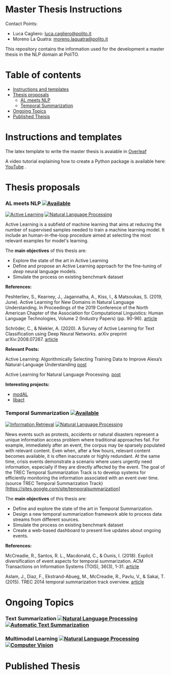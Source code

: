 Master Thesis Instructions
=================
Contact Points:

- Luca Cagliero: luca.cagliero@polito.it 
- Moreno La Quatra: moreno.laquatra@polito.it


This repository contains the information used for the development a master thesis in the NLP domain at PoliTO.

Table of contents
=================

   * [Instructions and templates](#instructions-and-templates)
   * [Thesis proposals](#thesis-proposals)
     * [AL meets NLP](#al-meets-nlp-)
     * [Temporal Summarization](#temporal-summarization-)
   * [Ongoing Topics](#ongoing-topics)
   * [Published Theisis](#published-thesis)

Instructions and templates
============

The latex template to write the master thesis is avaiable in [Overleaf](https://it.overleaf.com/latex/templates/master-thesis-template-polito/jvfrbmxqkscw)

A video tutorial explaining how to create a Python package is available here: [YouTube](https://www.youtube.com/watch?v=GIF3LaRqgXo) .

Thesis proposals
============

### AL meets NLP <a href="mailto:moreno.laquatra@polito.it?subject=AL meets NLP - YOUR NAME HERE"><img src="https://shields.io/badge/-available-green" alt="Available"></a>
<a href="https://en.wikipedia.org/wiki/Active_learning_(machine_learning)"><img src="https://img.shields.io/badge/AL-Active%20Learning-red" alt="Active Learning"></a>
<a href="https://en.wikipedia.org/wiki/Natural_language_processing"><img src="https://img.shields.io/badge/NLP-Natural%20Language%20Processing-yellow" alt="Natural Language Processing"></a>

Active Learning is a subfield of machine learning that aims at reducing the number of supervised samples needed to train a machine learning model. 
It include an human-in-the-loop procedure aimed at selecting the most relevant examples for model's learning.

The **main objectives** of this thesis are:

- Explore the state of the art in Active Learning
- Define and propose an Active Learning approach for the fine-tuning of *deep* neural language models.
- Simulate the process on existing benchmark dataset

**References:**

Peshterliev, S., Kearney, J., Jagannatha, A., Kiss, I., & Matsoukas, S. (2019, June). Active Learning for New Domains in Natural Language Understanding. In Proceedings of the 2019 Conference of the North American Chapter of the Association for Computational Linguistics: Human Language Technologies, Volume 2 (Industry Papers) (pp. 90-96). [article](https://www.aclweb.org/anthology/N19-2012.pdf)

Schröder, C., & Niekler, A. (2020). A Survey of Active Learning for Text Classification using Deep Neural Networks. arXiv preprint arXiv:2008.07267. [article](https://arxiv.org/pdf/2008.07267.pdf)

**Relevant Posts:**

Active Learning: Algorithmically Selecting Training Data to Improve Alexa’s Natural-Language Understanding [post](https://www.amazon.science/blog/active-learning-algorithmically-selecting-training-data-to-improve-alexas-natural-language-understanding)

Active Learning for Natural Language Processing. [post](https://crowintelligence.org/2020/06/04/active-learning-for-natural-language-processing/)

**Interesting projects:**

- [modAL](https://github.com/modAL-python/modAL)
- [libact](https://github.com/ntucllab/libact)


### Temporal Summarization <a href="mailto:moreno.laquatra@polito.it?subject=Temporal summarizaion - YOUR NAME HERE"><img src="https://shields.io/badge/-available-green" alt="Available"></a>

<a href="https://en.wikipedia.org/wiki/Information_retrieval"><img src="https://img.shields.io/badge/IR-Information%20Retrieval-blue" alt="Information Retrieval"></a>
<a href="https://en.wikipedia.org/wiki/Natural_language_processing"><img src="https://img.shields.io/badge/NLP-Natural%20Language%20Processing-yellow" alt="Natural Language Processing"></a>

News events such as protests, accidents or natural disasters represent a unique information access problem where traditional approaches fail. For example, immediately after an event, the corpus may be sparsely populated with relevant content. Even when, after a few hours, relevant content becomes available, it is often inaccurate or highly redundant. At the same time, crisis events demonstrate a scenario where users urgently need information, especially if they are directly affected by the event. The goal of the TREC Temporal Summarization Track is to develop systems for efficiently monitoring the information associated with an event over time. (source TREC Temporal Summarization Track)[https://sites.google.com/site/temporalsummarization]

The **main objectives** of this thesis are:

- Define and explore the state of the art in Temporal Summarization.
- Design a new temporal summarization framework able to process data streams from different sources.
- Simulate the process on existing benchmark dataset
- Create a web-based dashboard to present live updates about ongoing events.

**References:**

McCreadie, R., Santos, R. L., Macdonald, C., & Ounis, I. (2018). Explicit diversification of event aspects for temporal summarization. ACM Transactions on Information Systems (TOIS), 36(3), 1-31. [article](https://core.ac.uk/download/pdf/111557739.pdf)

Aslam, J., Diaz, F., Ekstrand-Abueg, M., McCreadie, R., Pavlu, V., & Sakai, T. (2015). TREC 2014 temporal summarization track overview. [article](https://apps.dtic.mil/sti/pdfs/ADA618947.pdf)


Ongoing Topics
============

### Text Summarization <a href="https://en.wikipedia.org/wiki/Natural_language_processing"><img src="https://img.shields.io/badge/NLP-Natural%20Language%20Processing-yellow" alt="Natural Language Processing"></a> <a href="https://en.wikipedia.org/wiki/Automatic_summarization"><img src="https://img.shields.io/badge/ATS-Automatic%20Text%20Summarization-blue" alt="Automatic Text Summarization"></a>
### Multimodal Learning <a href="https://en.wikipedia.org/wiki/Natural_language_processing"><img src="https://img.shields.io/badge/NLP-Natural%20Language%20Processing-yellow" alt="Natural Language Processing"></a> <a href="https://en.wikipedia.org/wiki/Computer_Vision"><img src="https://img.shields.io/badge/CV-Computer%20Vision-green" alt="Computer Vision"></a>


Published Thesis
============
